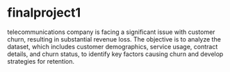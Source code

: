# finalproject1
 telecommunications company is facing a significant issue with customer churn, resulting in substantial revenue loss. The objective is to analyze the dataset, which includes customer demographics, service usage, contract details, and churn status, to identify key factors causing churn and develop strategies for retention.
